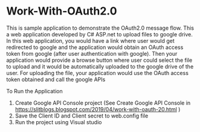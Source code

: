 # Work-With-OAuth2.0
This is sample application to demonstrate the OAuth2.0 message flow. This a web application developed by C# ASP.net to upload files to google drive. In this web application, you would have a link where user would get redirected to google and the application would obtain an OAuth access token from google (after user authentication with google). Then your application would provide a browse button where user could select the file to upload and it would be automatically uploaded to the google drive of the user. For uploading the file, your application would use the OAuth access token obtained and call the google APIs

To Run the Application
1. Create Google API Console project (See Create Google API Console in  https://slitblogs.blogspot.com/2019/04/work-with-oauth-20.html )
2. Save the Client ID and Client secret to web.config file
3. Run the project using Visual studio
